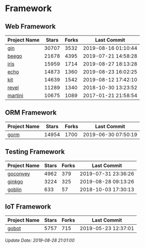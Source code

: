 # Framework

## Web Framework

| Project Name | Stars | Forks | Last Commit |
| ------------ | ----- | ----- | ----------- |
| [gin](https://github.com/gin-gonic/gin) | 30707 | 3532 | 2019-08-16 01:10:44 |
| [beego](https://github.com/astaxie/beego) | 21678 | 4395 | 2019-07-21 14:58:28 |
| [iris](https://github.com/kataras/iris) | 15959 | 1714 | 2019-08-27 18:13:28 |
| [echo](https://github.com/labstack/echo) | 14873 | 1360 | 2019-08-23 16:02:25 |
| [kit](https://github.com/go-kit/kit) | 14639 | 1542 | 2019-08-12 17:42:10 |
| [revel](https://github.com/revel/revel) | 11289 | 1340 | 2018-10-30 13:23:52 |
| [martini](https://github.com/go-martini/martini) | 10675 | 1089 | 2017-01-21 21:58:54 |

## ORM Framework

| Project Name | Stars | Forks | Last Commit |
| ------------ | ----- | ----- | ----------- |
| [gorm](https://github.com/jinzhu/gorm) | 14954 | 1700 | 2019-06-30 07:50:19 |

## Testing Framework

| Project Name | Stars | Forks | Last Commit |
| ------------ | ----- | ----- | ----------- |
| [goconvey](https://github.com/smartystreets/goconvey) | 4962 | 379 | 2019-07-31 23:36:26 |
| [ginkgo](https://github.com/onsi/ginkgo) | 3224 | 325 | 2019-08-28 09:13:26 |
| [goblin](https://github.com/franela/goblin) | 633 | 57 | 2018-10-03 17:30:13 |

## IoT Framework

| Project Name | Stars | Forks | Last Commit |
| ------------ | ----- | ----- | ----------- |
| [gobot](https://github.com/hybridgroup/gobot) | 5757 | 715 | 2019-05-23 12:37:01 |

*Update Date: 2019-08-28 21:01:00*